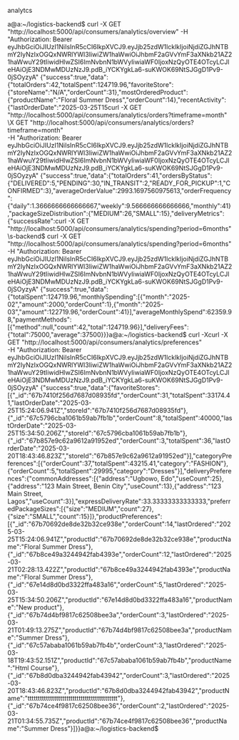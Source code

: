 analytcs 



a@a:~/logistics-backend$ curl -X GET "http://localhost:5000/api/consumers/analytics/overview" -H "Authorization: Bearer eyJhbGciOiJIUzI1NiIsInR5cCI6IkpXVCJ9.eyJjb25zdW1lcklkIjoiNjdiZGJhNTBmY2IyNzIxOGQxNWRlYWI3IiwiZW1haWwiOiJhbmF2aGVvYmF3aXNkb21AZ21haWwuY29tIiwidHlwZSI6ImNvbnN1bWVyIiwiaWF0IjoxNzQyOTE4OTcyLCJleHAiOjE3NDMwMDUzNzJ9.pdB_iYCKYgkLa6-suKWOK69NtSJGgD1Pv9-0jSOyzyA"
{"success":true,"data":{"totalOrders":42,"totalSpent":124719.96,"favoriteStore":{"storeName":"N/A","orderCount":31},"mostOrderedProduct":{"productName":"Floral Summer Dress","orderCount":14},"recentActivity":{"lastOrderDate":"2025-03-25T15curl -X GET "http://localhost:5000/api/consumers/analytics/orders?timeframe=month" \X GET "http://localhost:5000/api/consumers/analytics/orders?timeframe=month" \
-H "Authorization: Bearer eyJhbGciOiJIUzI1NiIsInR5cCI6IkpXVCJ9.eyJjb25zdW1lcklkIjoiNjdiZGJhNTBmY2IyNzIxOGQxNWRlYWI3IiwiZW1haWwiOiJhbmF2aGVvYmF3aXNkb21AZ21haWwuY29tIiwidHlwZSI6ImNvbnN1bWVyIiwiaWF0IjoxNzQyOTE4OTcyLCJleHAiOjE3NDMwMDUzNzJ9.pdB_iYCKYgkLa6-suKWOK69NtSJGgD1Pv9-0jSOyzyA"
{"success":true,"data":{"totalOrders":41,"ordersByStatus":{"DELIVERED":5,"PENDING":30,"IN_TRANSIT":2,"READY_FOR_PICKUP":1,"CONFIRMED":3},"averageOrderValue":2993.1697560975613,"orderFrequency":{"daily":1.3666666666666667,"weekly":9.566666666666666,"monthly":41},"packageSizeDistribution":{"MEDIUM":26,"SMALL":15},"deliveryMetrics":{"successRate":curl -X GET "http://localhost:5000/api/consumers/analytics/spending?period=6months" \s-backend$ curl -X GET "http://localhost:5000/api/consumers/analytics/spending?period=6months" \
-H "Authorization: Bearer eyJhbGciOiJIUzI1NiIsInR5cCI6IkpXVCJ9.eyJjb25zdW1lcklkIjoiNjdiZGJhNTBmY2IyNzIxOGQxNWRlYWI3IiwiZW1haWwiOiJhbmF2aGVvYmF3aXNkb21AZ21haWwuY29tIiwidHlwZSI6ImNvbnN1bWVyIiwiaWF0IjoxNzQyOTE4OTcyLCJleHAiOjE3NDMwMDUzNzJ9.pdB_iYCKYgkLa6-suKWOK69NtSJGgD1Pv9-0jSOyzyA"
{"success":true,"data":{"totalSpent":124719.96,"monthlySpending":[{"month":"2025-02","amount":2000,"orderCount":1},{"month":"2025-03","amount":122719.96,"orderCount":41}],"averageMonthlySpend":62359.98,"paymentMethods":[{"method":null,"count":42,"total":124719.96}],"deliveryFees":{"total":75000,"average":37500}}}a@a:~/logistics-backend$ curl -Xcurl -X GET "http://localhost:5000/api/consumers/analytics/preferences" \
-H "Authorization: Bearer eyJhbGciOiJIUzI1NiIsInR5cCI6IkpXVCJ9.eyJjb25zdW1lcklkIjoiNjdiZGJhNTBmY2IyNzIxOGQxNWRlYWI3IiwiZW1haWwiOiJhbmF2aGVvYmF3aXNkb21AZ21haWwuY29tIiwidHlwZSI6ImNvbnN1bWVyIiwiaWF0IjoxNzQyOTE4OTcyLCJleHAiOjE3NDMwMDUzNzJ9.pdB_iYCKYgkLa6-suKWOK69NtSJGgD1Pv9-0jSOyzyA"
{"success":true,"data":{"favoriteStores":[{"_id":"67b7410f256d7687d08935fd","orderCount":31,"totalSpent":33174.41,"lastOrderDate":"2025-03-25T15:24:06.941Z","storeId":"67b7410f256d7687d08935fd"},{"_id":"67c5796cba1061b59ab7fb1b","orderCount":8,"totalSpent":40000,"lastOrderDate":"2025-03-25T15:34:50.206Z","storeId":"67c5796cba1061b59ab7fb1b"},{"_id":"67b857e9c62a9612a91952ed","orderCount":3,"totalSpent":36,"lastOrderDate":"2025-03-20T18:43:46.823Z","storeId":"67b857e9c62a9612a91952ed"}],"categoryPreferences":[{"orderCount":37,"totalSpent":43215.41,"category":"FASHION"},{"orderCount":5,"totalSpent":29995,"category":"Dresses"}],"deliveryPreferences":{"commonAddresses":[{"address":"Ugbowo, Edo","useCount":25},{"address":"123 Main Street, Benin City","useCount":13},{"address":"123 Main Street, Lagos","useCount":3}],"expressDeliveryRate":33.33333333333333,"preferredPackageSizes":[{"size":"MEDIUM","count":27},{"size":"SMALL","count":15}]},"productPreferences":[{"_id":"67b70692de8de32b32ce938e","orderCount":14,"lastOrdered":"2025-03-25T15:24:06.941Z","productId":"67b70692de8de32b32ce938e","productName":"Floral Summer Dress"},{"_id":"67b8ce49a3244942fab4393e","orderCount":12,"lastOrdered":"2025-03-21T02:28:13.422Z","productId":"67b8ce49a3244942fab4393e","productName":"Floral Summer Dress"},{"_id":"67e14d8d0bd3322ffa483a16","orderCount":5,"lastOrdered":"2025-03-25T15:34:50.206Z","productId":"67e14d8d0bd3322ffa483a16","productName":"New product"},{"_id":"67b74d4bf9817c62508bee3a","orderCount":3,"lastOrdered":"2025-03-21T01:49:13.275Z","productId":"67b74d4bf9817c62508bee3a","productName":"Summer Dress"},{"_id":"67c57ababa1061b59ab7fb4b","orderCount":3,"lastOrdered":"2025-03-18T19:43:52.151Z","productId":"67c57ababa1061b59ab7fb4b","productName":"Html Course"},{"_id":"67b8d0dba3244942fab43942","orderCount":3,"lastOrdered":"2025-03-20T18:43:46.823Z","productId":"67b8d0dba3244942fab43942","productName":"tttttttttttttttttttttttttttttttttttttttttttt"},{"_id":"67b74ce4f9817c62508bee36","orderCount":2,"lastOrdered":"2025-03-21T01:34:55.735Z","productId":"67b74ce4f9817c62508bee36","productName":"Summer Dress"}]}}a@a:~/logistics-backend$ 